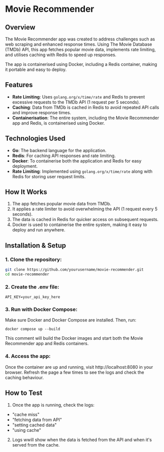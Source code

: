 # Movie Recommender
 
## Overview

The Movie Recommender app was created to address challenges such as web scraping and enhanced response times. Using The Movie Database (TMDb) API, this app fetches popular movie data, implements rate limiting, and utilises caching with Redis to speed up responses.

The app is containerised using Docker, including a Redis container, making it portable and easy to deploy.
## Features

- **Rate Limiting**: Uses `golang.org/x/time/rate` and Redis to prevent excessive requests to the TMDb API (1 request per 5 seconds).
- **Caching**: Data from TMDb is cached in Redis to avoid repeated API calls and improve response times.
- **Containerisation**: The entire system, including the Movie Recommender app and Redis, is containerised using Docker.

## Technologies Used

- **Go**: The backend language for the application.
- **Redis**: For caching API responses and rate limiting.
- **Docker**: To containerise both the application and Redis for easy deployment.
- **Rate Limiting**: Implemented using `golang.org/x/time/rate` along with Redis for storing user request limits.

## How It Works

1. The app fetches popular movie data from TMDb.
2. It applies a rate limiter to avoid overwhelming the API (1 request every 5 seconds).
3. The data is cached in Redis for quicker access on subsequent requests.
4. Docker is used to containerise the entire system, making it easy to deploy and run anywhere.

## Installation & Setup

### 1. Clone the repository:

```bash
git clone https://github.com/yourusername/movie-recommender.git
cd movie-recommender
```

### 2. Create the .env file:
```
API_KEY=your_api_key_here
```

### 3. Run with Docker Compose:
Make sure Docker and Docker Compose are installed. Then, run:
```
docker compose up --build
```
This comment will build the Docker images and start both the Movie Recommender app and Redis containers.

### 4. Access the app:
Once the container are up and running, visit http://localhost:8080 in your browser. Refresh the page a few times to see the logs and check the caching behaviour.

## How to Test
1. Once the app is running, check the logs:
- "cache miss"
- "fetching data from API"
- "setting cached data"
- "using cache"
2. Logs wwill show when the data is fetched from the API and when it's served from the cache.
